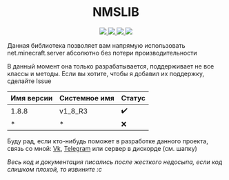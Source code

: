<div align="center">
  <h1>NMSLIB</h1>

  <a href="https://github.com/whilein/nmslib/blob/master/LICENSE">
    <img src="https://img.shields.io/github/license/whilein/nmslib">
  </a>

  <a href="https://discord.gg/ANEHruraCc">
    <img src="https://img.shields.io/discord/819859288049844224?logo=discord">
  </a>

  <a href="https://github.com/whilein/nmslib/issues">
    <img src="https://img.shields.io/github/issues/whilein/nmslib">
  </a>

  <a href="https://github.com/whilein/nmslib/pulls">
    <img src="https://img.shields.io/github/issues-pr/whilein/nmslib">
  </a>
</div>

Данная библиотека позволяет вам напрямую использовать net.minecraft.server 
абсолютно без потери производительности

В данный момент она только разрабатывается, поддерживает не все классы и методы.
Если вы хотите, чтобы я добавил их поддержку, сделайте Issue

| Имя версии | Системное имя | Статус | 
| --- | --- | --- |
| 1.8.8 | v1_8_R3 | :heavy_check_mark: |
| * | * | :x: |

Буду рад, если кто-нибудь поможет в разработке данного проекта, связь со мной:
[Vk](https://vk.com/id623151994), [Telegram](https://t.me/whilein) или сервер в дискорде (см. шапку)

_Весь код и документация писались после жесткого недосыпа, если код слишком плохой, то извините :c_